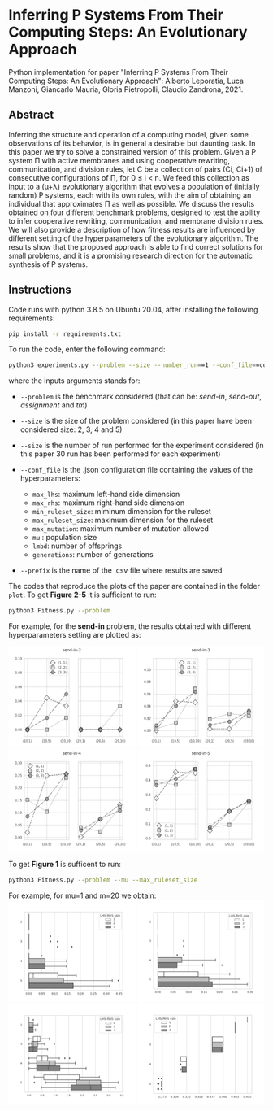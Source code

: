 # Inferring P Systems From Their Computing Steps: An Evolutionary Approach

Python implementation for paper "Inferring P Systems From Their Computing Steps: An Evolutionary Approach": Alberto Leporatia, Luca Manzoni, Giancarlo Mauria, Gloria Pietropolli, Claudio Zandrona, 2021.

## Abstract
Inferring the structure and operation of a computing model, given some observations of its behavior, is in general a desirable but daunting task. In this paper we try to solve a constrained version of this problem. Given a P system Π with active membranes and using cooperative rewriting, communication, and division
rules, let C be a collection of pairs (Ci, Ci+1) of consecutive configurations of Π, for 0 ≤ i < n. We feed this collection as input to a (µ+λ) evolutionary algorithm that evolves a population of (initially random) P systems, each with its own rules, with the aim of obtaining an individual that approximates Π as well as
possible. We discuss the results obtained on four different benchmark problems, designed to test the ability to infer cooperative rewriting, communication, and
membrane division rules. We will also provide a description of how fitness results are influenced by different setting of the hyperparameters of the evolutionary
algorithm. The results show that the proposed approach is able to find correct solutions for small problems, and it is a promising research direction for the
automatic synthesis of P systems.

## Instructions

Code runs with python 3.8.5 on Ubuntu 20.04, after installing the following requirements:  

```bash
pip install -r requirements.txt 
```

To run the code, enter the following command:

```bash
python3 experiments.py --problem --size --number_run==1 --conf_file==conf.json --prefix=='out' 
```
where the inputs arguments stands for: 
* `--problem` is the benchmark considered (that can be: _send-in_, _send-out_, _assignment_ and _tm_)
* `--size` is the size of the problem considered (in this paper have been considered size: 2, 3, 4 and 5)
* `--size` is the number of run performed for the experiment considered (in this paper 30 run has been performed for each experiment)
* `--conf_file` is the .json configuration file containing the values of the hyperparameters:
  * `max_lhs`: maximum left-hand side dimension 
  * `max_rhs`: maximum right-hand side dimension
  * `min_ruleset_size`: miminum dimension for the ruleset
  * `max_ruleset_size`: maximum dimension for the ruleset
  * `max_mutation`: maximum number of mutation allowed
  * `mu` : population size
  * `lmbd`: number of offsprings
  * `generations`: number of generations
  
* `--prefix` is the name of the .csv file where results are saved 

The codes that reproduce the plots of the paper are contained in the folder `plot`.
To get __Figure 2-5__ it is sufficient to run:
```bash
python3 Fitness.py --problem
```
For example, for the __send-in__ problem, the results obtained with different hyperparameters setting are plotted as: 

<img src="/img/send-in-2-fitness-subplot_comparison.png" width="250" height="200"> <img src="/img/send-in-3-fitness-subplot_comparison.png" width="250" height="200">
<img src="/img/send-in-4-fitness-subplot_comparison.png" width="250" height="200"> <img src="/img/send-in-5-fitness-subplot_comparison.png" width="250" height="200">

To get __Figure 1__ is sufficent to run: 
```bash
python3 Fitness.py --problem --mu --max_ruleset_size
```
For example, for mu=1 and m=20 we obtain:
<img src="/img/send-in-bp.png" width="250" height="200"> <img src="/img/send-out-bp.png" width="250" height="200">
<img src="/img/assignment-bp.png" width="250" height="200"> <img src="/img/tm-bp.png" width="250" height="200">
